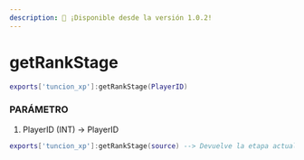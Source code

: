 ```yaml
---
description: 🔧 ¡Disponible desde la versión 1.0.2!
---
```


# getRankStage

```lua title="Export Syntax"
exports['tuncion_xp']:getRankStage(PlayerID)
```

### PARÁMETRO

1. PlayerID <span className="color-blue">(INT)</span> <span className="color-orange">-> PlayerID</span>

```lua
exports['tuncion_xp']:getRankStage(source) --> Devuelve la etapa actual, por ejemplo, Novato
```